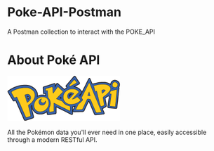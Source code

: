 # Poke-API-Postman
A Postman collection to interact with the POKE_API
# About Poké API
![Poke API Logo](https://raw.githubusercontent.com/PokeAPI/media/master/logo/pokeapi_256.png)

All the Pokémon data you'll ever need in one place, easily accessible through a modern RESTful API.
